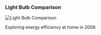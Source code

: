 ### Light Bulb Comparison

![Light Bulb Comparison][light-bulbs]

[light-bulbs]: http://quells.net/DP/proj/lightbulbs_sq.jpg

Exploring energy efficiency at home in 2009.